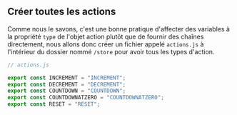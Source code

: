 ## Créer toutes les actions

Comme nous le savons, c'est une bonne pratique d'affecter des variables à la propriété ```type``` de l'objet action plutôt que de fournir des chaînes directement, nous allons donc créer un fichier appelé ```actions.js``` à l'intérieur du dossier nommé ```/store``` pour avoir tous les types d'action.

```javascript
// actions.js

export const INCREMENT = "INCREMENT";
export const DECREMENT = "DECREMENT";
export const COUNTDOWN = "COUNTDOWN";
export const COUNTDOWNATZERO = "COUNTDOWNATZERO";
export const RESET = "RESET";
```
